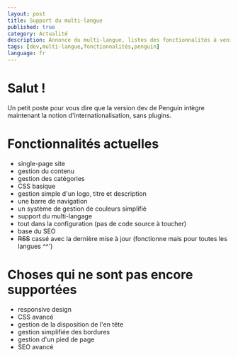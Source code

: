 ```yaml
---
layout: post
title: Support du multi-langue
published: true
category: Actualité
description: Annonce du multi-langue, listes des fonctionnalités à venir
tags: [dev,multi-langue,fonctionnalités,penguin]
language: fr
---
```


# Salut !

Un petit poste pour vous dire que la version dev de Penguin intègre maintenant la notion d'internationalisation, sans plugins.

# Fonctionnalités actuelles

- single-page site
- gestion du contenu
- gestion des catégories
- CSS basique
- gestion simple d'un logo, titre et description
- une barre de navigation
- un système de gestion de couleurs simplifié
- support du multi-langage
- tout dans la configuration (pas de code source à toucher)
- base du SEO
- ~~RSS~~ cassé avec la dernière mise à jour (fonctionne mais pour toutes les langues ^^')

# Choses qui ne sont pas encore supportées

- responsive design
- CSS avancé
- gestion de la disposition de l'en tête
- gestion simplifiée des bordures
- gestion d'un pied de page
- SEO avancé
